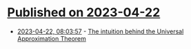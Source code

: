 # [Published on 2023-04-22](index.md)

* [2023-04-22, 08:03:57](https://lobste.rs/s/4j905f/intuition_behind_universal) - [The intuition behind the Universal Approximation Theorem](http://shivammehta.me/blog/2021/06/10/the-intuition-behind-the-universal-approximation-theorem/)
